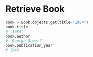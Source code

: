 
# Retrieve Book

```python
book = Book.objects.get(title="1984")
book.title
# '1984'
book.author
# 'George Orwell'
book.publication_year
# 1949
